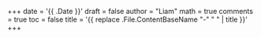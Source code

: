 +++
date = '{{ .Date }}'
draft = false
author = "Liam"
math = true 
comments = true
toc = false
title = '{{ replace .File.ContentBaseName "-" " " | title }}'
+++






